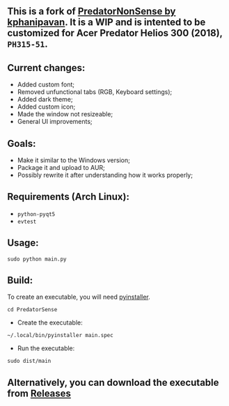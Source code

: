 ## This is a fork of [PredatorNonSense by kphanipavan](https://github.com/kphanipavan/PredatorNonSense). It is a WIP and is intented to be customized for Acer Predator Helios 300 (2018), ```PH315-51```.

## Current changes:
* Added custom font;
* Removed unfunctional tabs (RGB, Keyboard settings);
* Added dark theme;
* Added custom icon;
* Made the window not resizeable;
* General UI improvements;

## Goals:
* Make it similar to the Windows version;
* Package it and upload to AUR;
* Possibly rewrite it after understanding how it works properly;

## Requirements (Arch Linux):
* ```python-pyqt5```
* ```evtest```

## Usage:
```
sudo python main.py
```

## Build:
To create an executable, you will need [pyinstaller](https://aur.archlinux.org/packages/pyinstaller).
```
cd PredatorSense
```
* Create the executable:
```
~/.local/bin/pyinstaller main.spec
```
* Run the executable:
```
sudo dist/main
```

## Alternatively, you can download the executable from [Releases](https://github.com/mohsunb/PredatorSense/releases)
